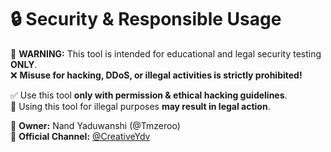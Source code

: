 # 🔒 Security & Responsible Usage  

🚨 **WARNING:** This tool is intended for educational and legal security testing **ONLY**.  
❌ **Misuse for hacking, DDoS, or illegal activities is strictly prohibited!**  

✅ Use this tool **only with permission & ethical hacking guidelines**.  
🚫 Using this tool for illegal purposes **may result in legal action**.  

📌 **Owner:** Nand Yaduwanshi (@Tmzeroo)  
📢 **Official Channel:** [@CreativeYdv](https://t.me/CreativeYdv)
